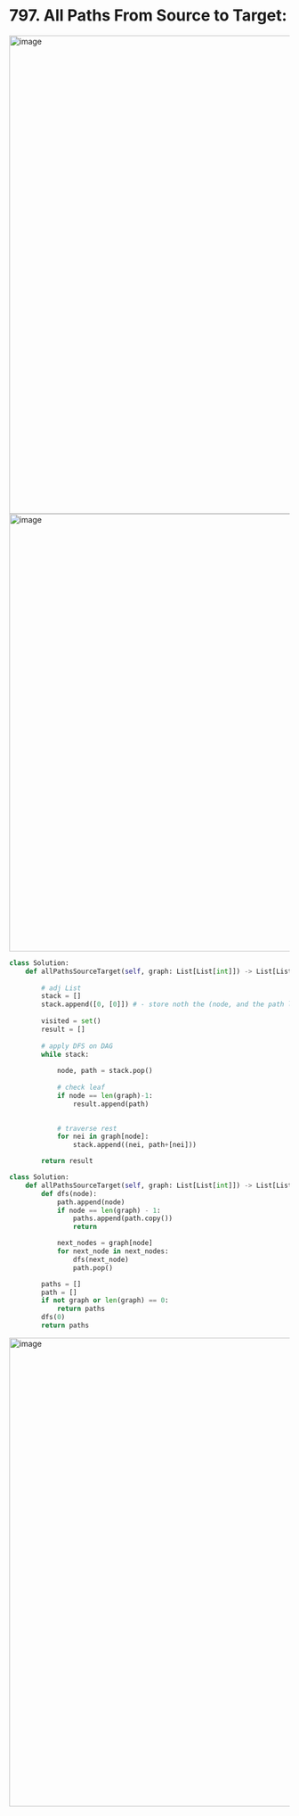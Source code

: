 # 797. All Paths From Source to Target:

<img width="858" alt="image" src="https://user-images.githubusercontent.com/35987583/178166722-d627dc8e-a838-40cb-a165-d71018c050cc.png">
<img width="785" alt="image" src="https://user-images.githubusercontent.com/35987583/178166737-adc60d11-f9ef-4a47-ad86-f5856fe756fb.png">


```python
class Solution:
    def allPathsSourceTarget(self, graph: List[List[int]]) -> List[List[int]]:
        
        # adj List
        stack = []
        stack.append([0, [0]]) # - store noth the (node, and the path leading to it)
        
        visited = set()
        result = []
        
        # apply DFS on DAG
        while stack:
            
            node, path = stack.pop()
            
            # check leaf
            if node == len(graph)-1:
                result.append(path)

                
            # traverse rest
            for nei in graph[node]:
                stack.append((nei, path+[nei]))

        return result
```

```python
class Solution:
    def allPathsSourceTarget(self, graph: List[List[int]]) -> List[List[int]]:
        def dfs(node):
            path.append(node)
            if node == len(graph) - 1:
                paths.append(path.copy())
                return

            next_nodes = graph[node]
            for next_node in next_nodes:
                dfs(next_node)
                path.pop()

        paths = []
        path = []
        if not graph or len(graph) == 0:
            return paths
        dfs(0)
        return paths
```

<img width="841" alt="image" src="https://user-images.githubusercontent.com/35987583/178166753-46b49a85-22a0-4e39-800f-50875224c499.png">
